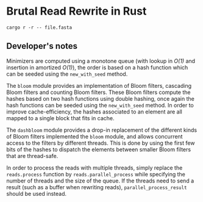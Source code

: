 # Brutal Read Rewrite in Rust

`cargo r -r -- file.fasta`

## Developer's notes

Minimizers are computed using a monotone queue (with lookup in *O(1)* and insertion in amortized *O(1)*), the order is based on a hash function which can be seeded using the `new_with_seed` method.

The `bloom` module provides an implementation of Bloom filters, cascading Bloom filters and counting Bloom filters.
These Bloom filters compute the hashes based on two hash functions using double hashing, once again the hash functions can be seeded using the `new_with_seed` method.
In order to improve cache-efficiency, the hashes associated to an element are all mapped to a single block that fits in cache.

The `dashbloom` module provides a drop-in replacement of the different kinds of Bloom filters implemented the `bloom` module, and allows concurrent access to the filters by different threads.
This is done by using the first few bits of the hashes to dispatch the elements between smaller Bloom filters that are thread-safe.

In order to process the reads with multiple threads, simply replace the `reads.process` function by `reads.parallel_process` while specifying the number of threads and the size of the queue.
If the threads need to send a result (such as a buffer when rewriting reads), `parallel_process_result` should be used instead.
